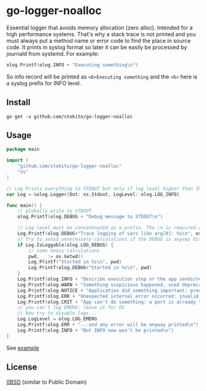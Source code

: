 # go-logger-noalloc
Essential logger that avoids memory allocation (zero alloc). Intended for a high performance systems.
That's why a stack trace is not printed and you must always put a method name or error code to find the place in source code.
It prints in syslog format so later it can be easily be processed by journald from systemd.
For example:
```go
olog.Printf(olog.INFO + "Executing something\n")
```
So info record will be printed as `<6>Executing something` and the `<6>` here is a syslog prefix for INFO level.

## Install

    go get -u github.com/stokito/go-logger-noalloc

## Usage

```go
package main

import (
	"github.com/stokito/go-logger-noalloc"
	"os"
)

// Log Prints everything to STDOUT but only if log level higher than INFO
var Log = &olog.Logger{Out: os.Stdout, LogLevel: olog.LOG_INFO}

func main() {
	// globally write to STDOUT
	olog.Printf(olog.DEBUG + "Debug message to STDOUT\n")

	// Log level must be concatenated as a prefix. The \n is required at end.
	Log.Printf(olog.DEBUG+"Trace logging of vars like arg[0]: %s\n", os.Args[0])
	// Try to avoid unnecessary calculations if the DEBUG is anyway disabled
	if Log.IsLoggable(olog.LOG_DEBUG) {
		// some heavy calculations
		pwd, _ := os.Getwd()
		Log.Printf("Started in %s\n", pwd)
		Log.Printf(olog.DEBUG+"Started in %s\n", pwd)
	}
	Log.Printf(olog.INFO + "Describe execution step or the app sends/received a request from external system, minor error occurred like a timeout\n")
	Log.Printf(olog.WARN + "Something suspicious happened, used deprecated API or an error occurred because a request is invalid\n")
	Log.Printf(olog.NOTICE + "Application did something important: processed a request, finished processing\n")
	Log.Printf(olog.ERR + "Unexpected internal error occurred: invalid request format\n")
	Log.Printf(olog.CRIT + "App can't do something: a port is already taken, missing config etc, fatal panic\n")
	// you can't log EMERG: leave it for OS
	// Now try to disable logs...
	Log.LogLevel = olog.LOG_EMERG
	Log.Printf(olog.ERR + "...and any error will be anyway printed\n")
	Log.Printf(olog.INFO + "But INFO now won't be printed\n")
}
```

See [example](examples/log_example.go)

## License
[0BSD](https://opensource.org/licenses/0BSD) (similar to Public Domain)